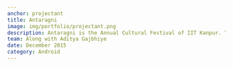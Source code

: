 ```yaml
---
anchor: projectant
title: Antaragni
image: img/portfolio/projectant.png
description: Antaragni is the Annual Cultural Festival of IIT Kanpur. This is the official android app of antaragni. The app includes complete performance information, including any schedule changes that may happen during the Festival program. It also lists the locations of each of the venues where event will be held. You can schedule what you want to see during festival by creating reminder for performance and receive notification alerts about the festival performance. Also included is an contact details of coordinators of each event. This is mine and Aditya's first major contribution to <a href="https://github.com/Navya">Navya</a>. The FLOSS group of IIT Kanpur. The source code can be found at <a href="https://github.com/Navya/Project-Ant">here</a>.
team: Along with Aditya Gajbhiye
date: December 2015
category: Android
---
```


